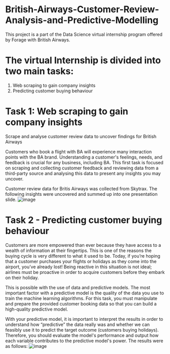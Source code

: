 # British-Airways-Customer-Review-Analysis-and-Predictive-Modelling
This project is a part of the Data Science virtual internship program offered by Forage with British Airways.
# The virtual Internship is divided into two main tasks:
1. Web scraping to gain company insights
2. Predicting customer buying behaviour


# Task 1: Web scraping to gain company insights
Scrape and analyse customer review data to uncover findings for British Airways

Customers who book a flight with BA will experience many interaction points with the BA brand. Understanding a customer's feelings, needs, and feedback is crucial for any business, including BA.
This first task is focused on scraping and collecting customer feedback and reviewing data from a third-party source and analysing this data to present any insights you may uncover.

Customer review data for Britis Airways was collected from Skytrax.
The following insights were uncovered and summed up into one presentation slide.
![image](https://github.com/CMboya/British-Airways-Customer-Review-Analysis-and-Predictive-Modelling/assets/125549697/522292eb-4463-4065-9e14-d6dc280f49f3)

# Task 2 - Predicting customer buying behaviour
Customers are more empowered than ever because they have access to a wealth of information at their fingertips. This is one of the reasons the buying cycle is very different to what it used to be. Today, if you’re hoping that a customer purchases your flights or holidays as they come into the airport, you’ve already lost! Being reactive in this situation is not ideal; airlines must be proactive in order to acquire customers before they embark on their holiday.

This is possible with the use of data and predictive models. The most important factor with a predictive model is the quality of the data you use to train the machine learning algorithms. For this task, you must manipulate and prepare the provided customer booking data so that you can build a high-quality predictive model.

With your predictive model, it is important to interpret the results in order to understand how “predictive” the data really was and whether we can feasibly use it to predict the target outcome (customers buying holidays). Therefore, you should evaluate the model's performance and output how each variable contributes to the predictive model's power.
The results were as follows:
![image](https://github.com/CMboya/British-Airways-Customer-Review-Analysis-and-Predictive-Modelling/assets/125549697/65978aa1-1468-4f82-9a8c-973de6f307a4)
